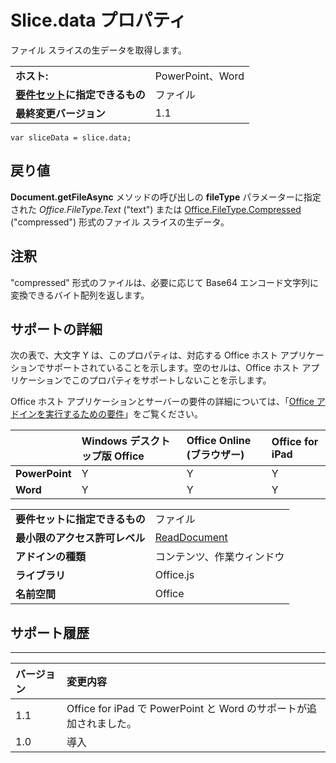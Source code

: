 
# <a name="slice.data-property"></a>Slice.data プロパティ
ファイル スライスの生データを取得します。

|||
|:-----|:-----|
|**ホスト:**|PowerPoint、Word|
|**[要件セット](../../docs/overview/specify-office-hosts-and-api-requirements.md)に指定できるもの**|ファイル|
|**最終変更バージョン**|1.1|

```
var sliceData = slice.data;
```


## <a name="return-value"></a>戻り値

**Document.getFileAsync** メソッドの呼び出しの **fileType** パラメーターに指定された _Office.FileType.Text_ ("text") または [Office.FileType.Compressed](../../reference/shared/document.getfileasync.md) ("compressed") 形式のファイル スライスの生データ。


## <a name="remarks"></a>注釈

"compressed" 形式のファイルは、必要に応じて Base64 エンコード文字列に変換できるバイト配列を返します。


## <a name="support-details"></a>サポートの詳細


次の表で、大文字 Y は、このプロパティは、対応する Office ホスト アプリケーションでサポートされていることを示します。空のセルは、Office ホスト アプリケーションでこのプロパティをサポートしないことを示します。

Office ホスト アプリケーションとサーバーの要件の詳細については、「[Office アドインを実行するための要件](../../docs/overview/requirements-for-running-office-add-ins.md)」をご覧ください。


||**Windows デスクトップ版 Office**|**Office Online (ブラウザー)**|**Office for iPad**|
|:-----|:-----|:-----|:-----|
|**PowerPoint**|Y|Y|Y|
|**Word**|Y|Y|Y|


|||
|:-----|:-----|
|**要件セットに指定できるもの**|ファイル|
|**最小限のアクセス許可レベル**|[ReadDocument](../../docs/develop/requesting-permissions-for-api-use-in-content-and-task-pane-add-ins.md)|
|**アドインの種類**|コンテンツ、作業ウィンドウ|
|**ライブラリ**|Office.js|
|**名前空間**|Office|

## <a name="support-history"></a>サポート履歴



****


|**バージョン**|**変更内容**|
|:-----|:-----|
|1.1|Office for iPad で PowerPoint と Word のサポートが追加されました。|
|1.0|導入|
